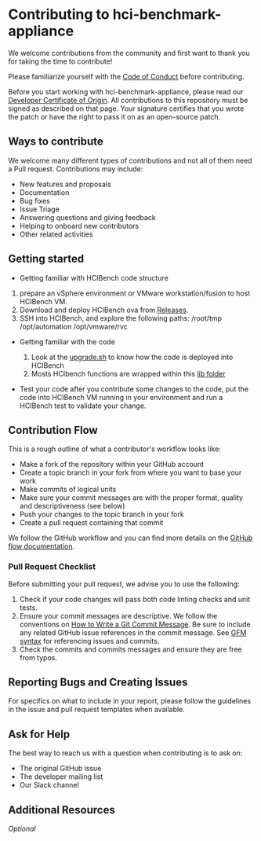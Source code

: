# Contributing to hci-benchmark-appliance

We welcome contributions from the community and first want to thank you for taking the time to contribute!

Please familiarize yourself with the [Code of Conduct](https://github.com/vmware/.github/blob/main/CODE_OF_CONDUCT.md) before contributing.

Before you start working with hci-benchmark-appliance, please read our [Developer Certificate of Origin](https://cla.vmware.com/dco). All contributions to this repository must be signed as described on that page. Your signature certifies that you wrote the patch or have the right to pass it on as an open-source patch.

## Ways to contribute

We welcome many different types of contributions and not all of them need a Pull request. Contributions may include:

* New features and proposals
* Documentation
* Bug fixes
* Issue Triage
* Answering questions and giving feedback
* Helping to onboard new contributors
* Other related activities

## Getting started

* Getting familiar with HCIBench code structure
1. prepare an vSphere environment or VMware workstation/fusion to host HCIBench VM.
2. Download and deploy HCIBench ova from [Releases](https://github.com/vmware-labs/hci-benchmark-appliance/releases).
3. SSH into HCIBench, and explore the following paths:
   /root/tmp
   /opt/automation
   /opt/vmware/rvc

* Getting familiar with the code
  1. Look at the [upgrade.sh](https://github.com/vmware-labs/hci-benchmark-appliance/blob/main/HCIBench/upgrade.sh) to know how the code is deployed into HCIBench
  2. Mosts HCIbench functions are wrapped within this [lib folder](https://github.com/vmware-labs/hci-benchmark-appliance/tree/main/HCIBench/rvc_rvc/lib/rvc/modules/vsantest/automation/lib)
 
* Test your code
  after you contribute some changes to the code, put the code into HCIBench VM running in your environment and run a HCIBench test to validate your change.

## Contribution Flow

This is a rough outline of what a contributor's workflow looks like:

* Make a fork of the repository within your GitHub account
* Create a topic branch in your fork from where you want to base your work
* Make commits of logical units
* Make sure your commit messages are with the proper format, quality and descriptiveness (see below)
* Push your changes to the topic branch in your fork
* Create a pull request containing that commit

We follow the GitHub workflow and you can find more details on the [GitHub flow documentation](https://docs.github.com/en/get-started/quickstart/github-flow).

### Pull Request Checklist

Before submitting your pull request, we advise you to use the following:

1. Check if your code changes will pass both code linting checks and unit tests.
2. Ensure your commit messages are descriptive. We follow the conventions on [How to Write a Git Commit Message](http://chris.beams.io/posts/git-commit/). Be sure to include any related GitHub issue references in the commit message. See [GFM syntax](https://guides.github.com/features/mastering-markdown/#GitHub-flavored-markdown) for referencing issues and commits.
3. Check the commits and commits messages and ensure they are free from typos.

## Reporting Bugs and Creating Issues

For specifics on what to include in your report, please follow the guidelines in the issue and pull request templates when available.


## Ask for Help

The best way to reach us with a question when contributing is to ask on:

* The original GitHub issue
* The developer mailing list
* Our Slack channel


## Additional Resources

_Optional_

